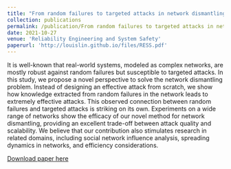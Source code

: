 ```yaml
---
title: "From random failures to targeted attacks in network dismantling"
collection: publications
permalink: /publication/From random failures to targeted attacks in network dismantling
date: 2021-10-27
venue: 'Reliability Engineering and System Safety'
paperurl: 'http://louislin.github.io/files/RESS.pdf'
---
```

It is well-known that real-world systems, modeled as complex networks, are mostly robust against random failures but susceptible to targeted attacks. In this study, we propose a novel perspective to solve the network dismantling problem. Instead of designing an effective attack from scratch, we show how knowledge extracted from random failures in the network leads to extremely effective attacks. This observed connection between random failures and targeted attacks is striking on its own. Experiments on a wide range of networks show the efficacy of our novel method for network dismantling, providing an excellent trade-off between attack quality and scalability. We believe that our contribution also stimulates research in related domains, including social network influence analysis, spreading dynamics in networks, and efficiency considerations.

[Download paper here](http://louislinwei.github.io/files/RESS.pdf)

​	
